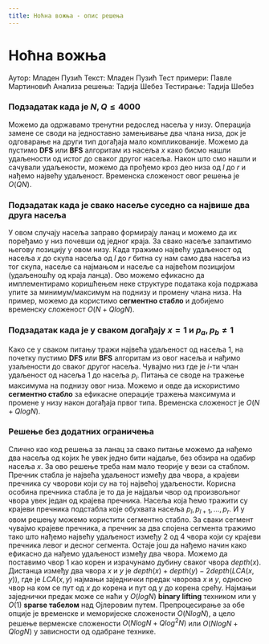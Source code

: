 ```yaml
---
title: Ноћна вожња - опис решења
---
```


# Ноћна вожња

Аутор: Младен Пузић
Текст: Младен Пузић
Тест примери: Павле Мартиновић
Анализа решења: Тадија Шебез
Тестирање: Тадија Шебез

### Подзадатак када је $N, Q \leq 4000$

Можемо да одржавамо тренутни редослед насеља у низу. Операција замене се своди на једноставно замењивање два члана низа, док је одговарање на други тип догађаја мало компликованије. Можемо да пустимо **DFS** или **BFS** алгоритам из насеља $x$ како бисмо нашли удаљености од истог до сваког другог насеља. Након што смо нашли и сачували удаљености, можемо да прођемо кроз део низа од $l$ до $r$ и нађемо највећу удаљеност. Временска сложеност овог решења је $O(QN)$.

### Подзадатак када је свако насеље суседно са највише два друга насеља

У овом случају насеља заправо формирају ланац и можемо да их поређамо у низ почевши од једног краја. За свако насеље запамтимо његову позицију у овом низу. Када тражимо највећу удаљеност од насеља $x$ до скупа насеља од $l$ до $r$ битна су нам само два насеља из тог скупа, насеље са најмањом и насеље са највећом позицијом (удаљеношћу од краја ланца). Ово можемо ефикасно да имплементирамо коришћењем неке структуре података која подржава упите за минимум/максимум на поднизу и промену члана низа. На пример, можемо да користимо **сегментно стабло** и добијемо временску сложеност $О(N + QlogN)$.

### Подзадатак када је у сваком догађају $x = 1$ и $p_a, p_b \neq 1$

Како се у сваком питању тражи највећа удаљеност од насеља 1, на почетку пустимо **DFS** или **BFS** алгоритам из овог насеља и нађимо узаљености до сваког другог насеља. Чувајмо низ где је $i$-ти члан удаљеност од насеља 1 до насеља $p_i$. Питања се своде на тражење максимума на поднизу овог низа. Можемо и овде да искористимо **сегментно стабло** за ефикасне операције тражења максимума и промене у низу након догађаја првог типа. Временска сложеност је $O(N + QlogN)$.

### Решење без додатних ограничења

Слично као код решења за ланац за свако питање можемо да нађемо два насеља од којих ће увек једно бити најдаље, без обзира на одабир насеља $x$. За ово решење треба нам мало теорије у вези са стаблом. Пречник стабла је највећа удаљеност између два чвора, а крајеви пречника су чворови који су на тој највећој удаљености. Корисна особина пречника стабла је то да је најдаљи чвор од произвољног чвора увек један од крајева пречника. Насеља која ћемо тражити су крајеви пречника подстабла које обухвата насеља $p_l, p_{l+1}, \dots, p_r$. И у овом решењу можемо користити сегментно стабло. За сваки сегмент чувајмо крајеве пречника, а пречник за два спојена сегмента тражимо тако што нађемо највећу удаљеност између 2 од 4 чвора који су крајеви пречника левог и десног сегмента. Остаје још да нађемо начин како ефикасно да нађемо удаљеност између два чвора. Можемо да поставимо чвор 1 као корен и израчунамо дубину сваког чвора $depth(x)$. Дистанца између два чвора $x$ и $y$ је $depth(x) + depth(y) - 2 depth(LCA(x, y))$, где је $LCA(x, y)$ најмањи заједнички предак чворова $x$ и $y$, односно чвор на ком се пут од $x$ до корена и пут од $y$ до корена срећу. Најмањи заједнички предак може се наћи у $O(logN)$ **binary lifting** техником или у $О(1)$ **sparse табелом** над Ојлеровим путем. Препроцесирање за обе опције је временске и меморијеске сложености $О(NlogN)$, а цело решење верменске сложености $O(NlogN + Q log^2 N)$ или $O(NlogN + QlogN)$ у зависности од одабране технике.
